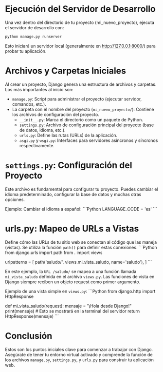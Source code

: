 # Ejecución del Servidor de Desarrollo
Una vez dentro del directorio de tu proyecto (mi_nuevo_proyecto), ejecuta el servidor de desarrollo con:  
```Bash
python manage.py runserver
```
Esto iniciará un servidor local (generalmente en http://127.0.0.1:8000/) para probar tu aplicación.  

# Archivos y Carpetas Iniciales

Al crear un proyecto, Django genera una estructura de archivos y carpetas. Los más importantes al inicio son:  
- `manage.py`: Script para administrar el proyecto (ejecutar servidor, comandos, etc.).
- La carpeta con el nombre del proyecto (`mi_nuevo_proyecto/`): Contiene los archivos de configuración del proyecto.
  - `__init__.py`: Marca el directorio como un paquete de Python.
  - `settings.py`: Archivo de configuración principal del proyecto (base de datos, idioma, etc.).
  - `urls.py`: Define las rutas (URLs) de la aplicación.
  - `asgi.py` y `wsgi.py`: Interfaces para servidores asíncronos y síncronos respectivamente.

# `settings.py`: Configuración del Proyecto
Este archivo es fundamental para configurar tu proyecto. Puedes cambiar el idioma predeterminado, configurar la base de datos y muchas otras opciones.

Ejemplo: Cambiar el idioma a español:
´´´Python
LANGUAGE_CODE = 'es'
´´´

# urls.py: Mapeo de URLs a Vistas

Define cómo las URLs de tu sitio web se conectan al código que las maneja (vistas). Se utiliza la función `path()` para definir estas conexiones.
´´´Python
from django.urls import path
from . import views

urlpatterns = [
    path('saludo/', views.mi_vista_saludo, name='saludo'),
]
´´´

En este ejemplo, la `URL /saludo/` se mapea a una función llamada `mi_vista_saludo` definida en el archivo `views.py`. Las funciones de vista en Django siempre reciben un objeto request como primer argumento.

Ejemplo de una vista simple en `views.py`:
´´´Python
from django.http import HttpResponse

def mi_vista_saludo(request):
    mensaje = "¡Hola desde Django!"
    print(mensaje) # Esto se mostrará en la terminal del servidor
    return HttpResponse(mensaje)
´´´

# Conclusión
Estos son los puntos iniciales clave para comenzar a trabajar con Django. Asegúrate de tener tu entorno virtual activado y comprende la función de los archivos `manage.py`, `settings.py`, y `urls.py` para construir tu aplicación web.  
